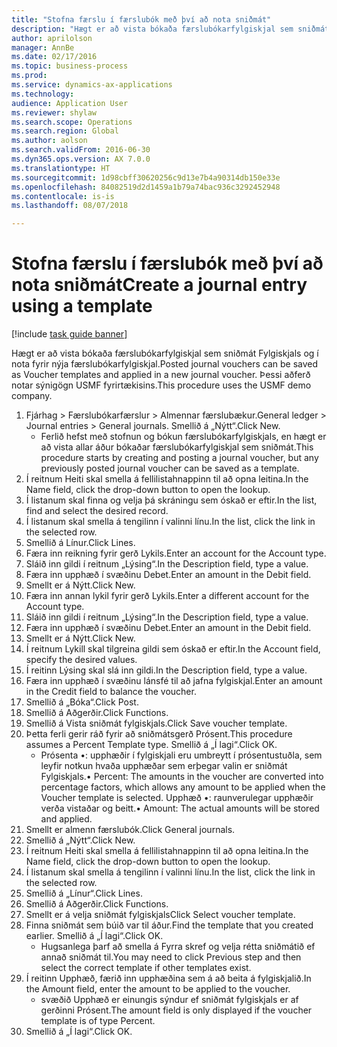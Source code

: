 ```yaml
--- 
title: "Stofna færslu í færslubók með því að nota sniðmát"
description: "Hægt er að vista bókaða færslubókarfylgiskjal sem sniðmát Fylgiskjals og í nota fyrir nýja færslubókarfylgiskjal."
author: aprilolson
manager: AnnBe
ms.date: 02/17/2016
ms.topic: business-process
ms.prod: 
ms.service: dynamics-ax-applications
ms.technology: 
audience: Application User
ms.reviewer: shylaw
ms.search.scope: Operations
ms.search.region: Global
ms.author: aolson
ms.search.validFrom: 2016-06-30
ms.dyn365.ops.version: AX 7.0.0
ms.translationtype: HT
ms.sourcegitcommit: 1d98cbff30620256c9d13e7b4a90314db150e33e
ms.openlocfilehash: 84082519d2d1459a1b79a74bac936c3292452948
ms.contentlocale: is-is
ms.lasthandoff: 08/07/2018

---
```

# <a name="create-a-journal-entry-using-a-template"></a><span data-ttu-id="a29cc-103">Stofna færslu í færslubók með því að nota sniðmát</span><span class="sxs-lookup"><span data-stu-id="a29cc-103">Create a journal entry using a template</span></span>

[!include [task guide banner](../../includes/task-guide-banner.md)]

<span data-ttu-id="a29cc-104">Hægt er að vista bókaða færslubókarfylgiskjal sem sniðmát Fylgiskjals og í nota fyrir nýja færslubókarfylgiskjal.</span><span class="sxs-lookup"><span data-stu-id="a29cc-104">Posted journal vouchers can be saved as Voucher templates and applied in a new journal voucher.</span></span> <span data-ttu-id="a29cc-105">Þessi aðferð notar sýnigögn USMF fyrirtækisins.</span><span class="sxs-lookup"><span data-stu-id="a29cc-105">This procedure uses the USMF demo company.</span></span>

1. <span data-ttu-id="a29cc-106">Fjárhag > Færslubókarfærslur > Almennar færslubækur.</span><span class="sxs-lookup"><span data-stu-id="a29cc-106">General ledger > Journal entries > General journals.</span></span> <span data-ttu-id="a29cc-107">Smellið á „Nýtt“.</span><span class="sxs-lookup"><span data-stu-id="a29cc-107">Click New.</span></span>
    * <span data-ttu-id="a29cc-108">Ferlið hefst með stofnun og bókun færslubókarfylgiskjals, en hægt er að vista allar áður bókaðar færslubókarfylgiskjal sem sniðmát.</span><span class="sxs-lookup"><span data-stu-id="a29cc-108">This procedure starts by creating and posting a journal voucher, but any previously posted journal voucher can be saved as a template.</span></span>  
2. <span data-ttu-id="a29cc-109">Í reitnum Heiti skal smella á fellilistahnappinn til að opna leitina.</span><span class="sxs-lookup"><span data-stu-id="a29cc-109">In the Name field, click the drop-down button to open the lookup.</span></span>
3. <span data-ttu-id="a29cc-110">Í listanum skal finna og velja þá skráningu sem óskað er eftir.</span><span class="sxs-lookup"><span data-stu-id="a29cc-110">In the list, find and select the desired record.</span></span>
4. <span data-ttu-id="a29cc-111">Í listanum skal smella á tengilinn í valinni línu.</span><span class="sxs-lookup"><span data-stu-id="a29cc-111">In the list, click the link in the selected row.</span></span>
5. <span data-ttu-id="a29cc-112">Smellið á Línur.</span><span class="sxs-lookup"><span data-stu-id="a29cc-112">Click Lines.</span></span>
6. <span data-ttu-id="a29cc-113">Færa inn reikning fyrir gerð Lykils.</span><span class="sxs-lookup"><span data-stu-id="a29cc-113">Enter an account for the Account type.</span></span>
7. <span data-ttu-id="a29cc-114">Sláið inn gildi í reitnum „Lýsing“.</span><span class="sxs-lookup"><span data-stu-id="a29cc-114">In the Description field, type a value.</span></span>
8. <span data-ttu-id="a29cc-115">Færa inn upphæð í svæðinu Debet.</span><span class="sxs-lookup"><span data-stu-id="a29cc-115">Enter an amount in the Debit field.</span></span>
9. <span data-ttu-id="a29cc-116">Smellt er á Nýtt.</span><span class="sxs-lookup"><span data-stu-id="a29cc-116">Click New.</span></span>
10. <span data-ttu-id="a29cc-117">Færa inn annan lykil fyrir gerð Lykils.</span><span class="sxs-lookup"><span data-stu-id="a29cc-117">Enter a different account for the Account type.</span></span>
11. <span data-ttu-id="a29cc-118">Sláið inn gildi í reitnum „Lýsing“.</span><span class="sxs-lookup"><span data-stu-id="a29cc-118">In the Description field, type a value.</span></span>
12. <span data-ttu-id="a29cc-119">Færa inn upphæð í svæðinu Debet.</span><span class="sxs-lookup"><span data-stu-id="a29cc-119">Enter an amount in the Debit field.</span></span>
13. <span data-ttu-id="a29cc-120">Smellt er á Nýtt.</span><span class="sxs-lookup"><span data-stu-id="a29cc-120">Click New.</span></span>
14. <span data-ttu-id="a29cc-121">Í reitnum Lykill skal tilgreina gildi sem óskað er eftir.</span><span class="sxs-lookup"><span data-stu-id="a29cc-121">In the Account field, specify the desired values.</span></span>
15. <span data-ttu-id="a29cc-122">Í reitinn Lýsing skal slá inn gildi.</span><span class="sxs-lookup"><span data-stu-id="a29cc-122">In the Description field, type a value.</span></span>
16. <span data-ttu-id="a29cc-123">Færa inn upphæð í svæðinu lánsfé til að jafna fylgiskjal.</span><span class="sxs-lookup"><span data-stu-id="a29cc-123">Enter an amount in the Credit field to balance the voucher.</span></span>
17. <span data-ttu-id="a29cc-124">Smellið á „Bóka“.</span><span class="sxs-lookup"><span data-stu-id="a29cc-124">Click Post.</span></span>
18. <span data-ttu-id="a29cc-125">Smellið á Aðgerðir.</span><span class="sxs-lookup"><span data-stu-id="a29cc-125">Click Functions.</span></span>
19. <span data-ttu-id="a29cc-126">Smellið á Vista sniðmát fylgiskjals.</span><span class="sxs-lookup"><span data-stu-id="a29cc-126">Click Save voucher template.</span></span>
20. <span data-ttu-id="a29cc-127">Þetta ferli gerir ráð fyrir að sniðmátsgerð Prósent.</span><span class="sxs-lookup"><span data-stu-id="a29cc-127">This procedure assumes a Percent Template type.</span></span> <span data-ttu-id="a29cc-128">Smellið á „Í lagi“.</span><span class="sxs-lookup"><span data-stu-id="a29cc-128">Click OK.</span></span>
    * <span data-ttu-id="a29cc-129">Prósenta •: upphæðir í fylgiskjali eru umbreytt í prósentustuðla, sem leyfir notkun hvaða upphæðar sem erþegar valin er sniðmát Fylgiskjals.</span><span class="sxs-lookup"><span data-stu-id="a29cc-129">• Percent: The amounts in the voucher are converted into percentage factors, which allows any amount to be applied when the Voucher template is selected.</span></span>  <span data-ttu-id="a29cc-130">Upphæð •: raunverulegar upphæðir verða vistaðar og beitt.</span><span class="sxs-lookup"><span data-stu-id="a29cc-130">• Amount: The actual amounts will be stored and applied.</span></span>  
21. <span data-ttu-id="a29cc-131">Smellt er almenn færslubók.</span><span class="sxs-lookup"><span data-stu-id="a29cc-131">Click General journals.</span></span>
22. <span data-ttu-id="a29cc-132">Smellið á „Nýtt“.</span><span class="sxs-lookup"><span data-stu-id="a29cc-132">Click New.</span></span>
23. <span data-ttu-id="a29cc-133">Í reitnum Heiti skal smella á fellilistahnappinn til að opna leitina.</span><span class="sxs-lookup"><span data-stu-id="a29cc-133">In the Name field, click the drop-down button to open the lookup.</span></span>
24. <span data-ttu-id="a29cc-134">Í listanum skal smella á tengilinn í valinni línu.</span><span class="sxs-lookup"><span data-stu-id="a29cc-134">In the list, click the link in the selected row.</span></span>
25. <span data-ttu-id="a29cc-135">Smellið á „Línur“.</span><span class="sxs-lookup"><span data-stu-id="a29cc-135">Click Lines.</span></span>
26. <span data-ttu-id="a29cc-136">Smellið á Aðgerðir.</span><span class="sxs-lookup"><span data-stu-id="a29cc-136">Click Functions.</span></span>
27. <span data-ttu-id="a29cc-137">Smellt er á velja sniðmát fylgiskjals</span><span class="sxs-lookup"><span data-stu-id="a29cc-137">Click Select voucher template.</span></span>
28. <span data-ttu-id="a29cc-138">Finna sniðmát sem búið var til áður.</span><span class="sxs-lookup"><span data-stu-id="a29cc-138">Find the template that you created earlier.</span></span> <span data-ttu-id="a29cc-139">Smellið á „Í lagi“.</span><span class="sxs-lookup"><span data-stu-id="a29cc-139">Click OK.</span></span>
    * <span data-ttu-id="a29cc-140">Hugsanlega þarf að smella á Fyrra skref og velja rétta sniðmátið ef annað sniðmát til.</span><span class="sxs-lookup"><span data-stu-id="a29cc-140">You may need to click Previous step and then select the correct template if other templates exist.</span></span>  
29. <span data-ttu-id="a29cc-141">Í reitinn Upphæð, færið inn upphæðina sem á að beita á fylgiskjalið.</span><span class="sxs-lookup"><span data-stu-id="a29cc-141">In the Amount field, enter the amount to be applied to the voucher.</span></span>
    * <span data-ttu-id="a29cc-142">svæðið Upphæð er einungis sýndur ef sniðmát fylgiskjals er af gerðinni Prósent.</span><span class="sxs-lookup"><span data-stu-id="a29cc-142">The amount field is only displayed if the voucher template is of type Percent.</span></span>  
30. <span data-ttu-id="a29cc-143">Smellið á „Í lagi“.</span><span class="sxs-lookup"><span data-stu-id="a29cc-143">Click OK.</span></span>


